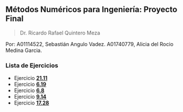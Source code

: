 ## Métodos Numéricos para Ingeniería: Proyecto Final
>Dr. Ricardo Rafael Quintero Meza

Por: A01114522, Sebastián Angulo Vadez. A01740779, Alicia del Rocio Medina Garcia.

### Lista de Ejercicios

* Ejercicio **[21.11]()**
* Ejercicio **[6.19]()**
* Ejercicio **[6.8]()**
* Ejercicio **[9.14]()**
* Ejercicio **[17.28]()**
